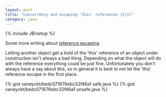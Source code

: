 ```yaml
---
layout: post
title: "Concurrency and escaping 'this' references (2/2)"
category: java
---
```

{% include JB/setup %}

Some more writing about [reference escaping](http://www.ibm.com/developerworks/java/library/j-jtp0618/index.html).

Letting another object get a hold of the 'this' reference of an object under construction isn't always a bad thing. Depending on what the object will do with the reference everything could be just fine. Unfortunately you don't always have a say about this, so in general it is best to not let the 'this' reference escape in the first place.

{% gist vaneyckt/bedc071676ebc32f46a1 safe.java %}
{% gist vaneyckt/bedc071676ebc32f46a1 unsafe.java %}
